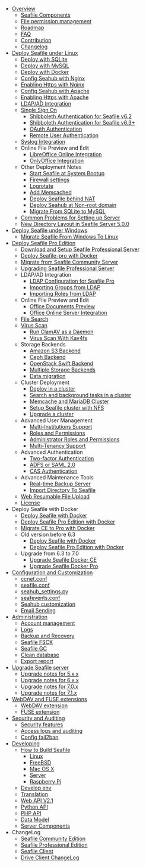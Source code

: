 * [Overview](overview/README.md)
  * [Seafile Components](overview/components.md)
  * [File permission management](overview/file_permission_management.md)
  * [Roadmap](roadmap.md)
  * [FAQ](faq.md)
  * [Contribution](contribution.md)
  * [Changelog](changelog.md)
* [Deploy Seafile under Linux](deploy/README.md)
  * [Deploy with SQLite](deploy/using_sqlite.md)
  * [Deploy with MySQL](deploy/using_mysql.md)
  * [Deploy with Docker](deploy/deploy_with_docker.md)
  * [Config Seahub with Nginx](deploy/deploy_with_nginx.md)
  * [Enabling Https with Nginx](deploy/https_with_nginx.md)
  * [Config Seahub with Apache](deploy/deploy_with_apache.md)
  * [Enabling Https with Apache](deploy/https_with_apache.md)
  * [LDAP/AD Integration](deploy/using_ldap.md)
  * [Single Sign On](deploy/single_sign_on.md)
    * [Shibboleth Authentication for Seafile v6.2](deploy/shibboleth_config.md)
    * [Shibboleth Authentication for Seafile v6.3+](deploy/shibboleth_config_v6.3.md)
    * [OAuth Authentication](deploy/oauth.md)
    * [Remote User Authentication](deploy/remote_user.md)
  * [Syslog Integration](deploy/using_syslog.md)
  * Online File Preview and Edit
    * [LibreOffice Online Integration](deploy/libreoffice_online.md)
    * [OnlyOffice Integration](deploy/only_office.md)
  * Other Deployment Notes
    * [Start Seafile at System Bootup](deploy/start_seafile_at_system_bootup.md)
    * [Firewall settings](deploy/using_firewall.md)
    * [Logrotate](deploy/using_logrotate.md)
    * [Add Memcached](deploy/add_memcached.md)
    * [Deploy Seafile behind NAT](deploy/deploy_seafile_behind_nat.md)
    * [Deploy Seahub at Non-root domain](deploy/deploy_seahub_at_non-root_domain.md)
    * [Migrate From SQLite to MySQL](deploy/migrate_from_sqlite_to_mysql.md)
  * [Common Problems for Setting up Server](faq.md)
  * [New Directory Layout in Seafile Server 5.0.0](deploy/new_directory_layout_5_0_0.md)
* [Deploy Seafile under Windows](deploy_windows/deploy_with_windows.md)
  * [Migrate Seafile From Windows To Linux](deploy_windows/migrate_from_win_to_linux.md)
* [Deploy Seafile Pro Edition](deploy_pro/README.md)
  * [Download and Setup Seafile Professional Server](deploy_pro/download_and_setup_seafile_professional_server.md)
  * [Deploy Seafile-pro with Docker](deploy_pro/deploy_with_docker.md)
  * [Migrate from Seafile Community Server](deploy_pro/migrate_from_seafile_community_server.md)
  * [Upgrading Seafile Professional Server](deploy_pro/upgrading_seafile_professional_server.md)
  * LDAP/AD Integration
    * [LDAP Configuration for Seafile Pro](deploy_pro/using_ldap_pro.md)
    * [Importing Groups from LDAP](deploy_pro/ldap_group_sync.md)
    * [Importing Roles from LDAP](deploy_pro/ldap_role_sync.md)
  * Online File Preview and Edit
    * [Office Documents Preview](deploy_pro/office_documents_preview.md)
    * [Office Online Server Integration](deploy_pro/office_web_app.md)
  * [File Search](deploy_pro/details_about_file_search.md)
  * [Virus Scan](deploy_pro/virus_scan.md)
    * [Run ClamAV as a Daemon](deploy_pro/deploy_clamav_as_daemon.md)
    * [Virus Scan With Kav4fs](deploy_pro/virus_scan_with_kav4fs.md)
  * Storage Backends
    * [Amazon S3 Backend](deploy_pro/setup_with_amazon_s3.md)
    * [Ceph Backend](deploy_pro/setup_with_ceph.md)
    * [OpenStack Swift Backend](deploy_pro/setup_with_swift.md)
    * [Multiple Storage Backends](deploy_pro/multiple_storage_backends.md)
    * [Data migration](deploy_pro/migrate.md)
  * Cluster Deployment
    * [Deploy in a cluster](deploy_pro/deploy_in_a_cluster.md)
    * [Search and background tasks in a cluster](deploy_pro/enable_search_and_background_tasks_in_a_cluster.md)
    * [Memcache and MariaDB Cluster](deploy_pro/memcached_mariadb_cluster.md)
    * [Setup Seafile cluster with NFS](deploy_pro/setup_seafile_cluster_with_nfs.md)
    * [Upgrade a cluster](deploy_pro/upgrade_a_cluster.md)
  * Advanced User Management
    * [Multi-Institutions Support](deploy_pro/multi_institutions.md)
    * [Roles and Permissions](deploy_pro/roles_permissions.md)
    * [Administrator Roles and Permissions](deploy_pro/admin_roles_permissions.md)
    * [Multi-Tenancy Support](deploy_pro/multi_tenancy.md)
  * Advanced Authentication
    * [Two-factor Authentication](deploy_pro/two_factor_authentication.md)
    * [ADFS or SAML 2.0](deploy_pro/adfs.md)
    * [CAS Authentication](deploy_pro/cas.md)
  * Advanced Maintenance Tools
    * [Real-time Backup Server](deploy_pro/real_time_backup.md)
    * [Import Directory To Seafile](deploy_pro/seaf_import.md)
  * [Web Resumable File Upload](deploy_pro/web_resumable_upload.md)
  * [License](deploy_pro/seafile_professional_sdition_software_license_agreement.md)
* Deploy Seafile with Docker
  * [Deploy Seafile with Docker](<docker/deploy seafile with docker.md>)
  * [Deploy Seafile Pro Edition with Docker](<docker/pro-edition/Deploy Seafile-pro with Docker.md>)
  * [Migrate CE to Pro with Docker](<docker/pro-edition/Migrate CE to Pro with Docker.md>)
  * Old version before 6.3
    * [Deploy Seafile with Docker](deploy/deploy_with_docker.md)
    * [Deploy Seafile Pro Edition with Docker](deploy_pro/deploy_with_docker.md)
  * Upgrade from 6.3 to 7.0
    * [Upgrade Seafile Docker CE](<docker/6.3 upgrade to 7.0.md>)
    * [Upgrade Seafile Docker Pro](<docker/pro-edition/6.3 upgrade to 7.0.md>)
* [Configuration and Customization](config/README.md)
  * [ccnet.conf](config/ccnet-conf.md)
  * [seafile.conf](config/seafile-conf.md)
  * [seahub_settings.py](config/seahub_settings_py.md)
  * [seafevents.conf](config/seafevents-conf.md)
  * [Seahub customization](config/seahub_customization.md)
  * [Email Sending](config/sending_email.md)
* [Administration](maintain/README.md)
  * [Account management](maintain/account.md)
  * [Logs](maintain/logs.md)
  * [Backup and Recovery](maintain/backup_recovery.md)
  * [Seafile FSCK](maintain/seafile_fsck.md)
  * [Seafile GC](maintain/seafile_gc.md)
  * [Clean database](maintain/clean_database.md)
  * [Export report](maintain/export_report.md)
* [Upgrade Seafile server](upgrade/upgrade.md)
  * [Upgrade notes for 5.x.x](upgrade/upgrade_notes_for_5.x.x.md)
  * [Upgrade notes for 6.x.x](upgrade/upgrade_notes_for_6.x.x.md)
  * [Upgrade notes for 7.0.x](upgrade/upgrade_notes_for_7.0.x.md)
  * [Upgrade notes for 7.1.x](upgrade/upgrade_notes_for_7.1.x.md)
* [WebDAV and FUSE extensions](extension/README.md)
  * [WebDAV extension](extension/webdav.md)
  * [FUSE extension](extension/fuse.md)
* [Security and Auditing](security/README.md)
  * [Security features](security/security_features.md)
  * [Access logs and auditing](security/auditing.md)
  * [Config fail2ban](security/fail2ban.md)
* [Developing](develop/README.md)
  * [How to Build Seafile](build_seafile/README.md)
    * [Linux](build_seafile/linux.md)
    * [FreeBSD](build_seafile/freebsd.md)
    * [Mac OS X](build_seafile/osx.md)
    * [Server](build_seafile/server.md)
    * [Raspberry Pi](build_seafile/rpi.md)
  * [Develop env](develop/env.md)
  * [Translation](develop/translation.md)
  * [Web API V2.1](develop/web_api_v2.1.md)
  * [Python API](develop/python_api.md)
  * [PHP API](https://github.com/rene-s/Seafile-PHP-SDK)
  * [Data Model](develop/data_model.md)
  * [Server Components](develop/server-components.md)
* ChangeLog
  * [Seafile Community Edition](changelog/server-changelog.md)
  * [Seafile Professional Edition](changelog/changelog-for-seafile-professional-server.md)
  * [Seafile Client](changelog/client-changelog.md)
  * [Drive Client ChangeLog](changelog/drive-client-changelog.md)


